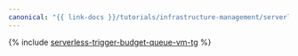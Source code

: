 ```yaml
---
canonical: "{{ link-docs }}/tutorials/infrastructure-management/serverless-trigger-budget-queue-vm-tg"
---
```


{% include [serverless-trigger-budget-queue-vm-tg](../../_tutorials/infrastructure/serverless-trigger-budget-queue-vm-tg.md) %}
